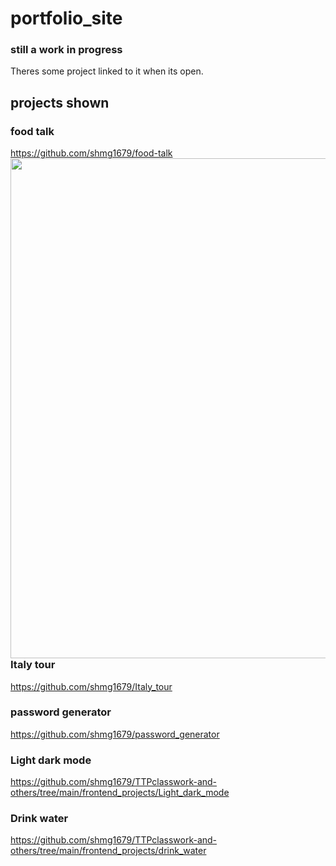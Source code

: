 # portfolio_site
### still a work in progress

Theres some project linked to it when its open.

## projects shown
### food talk
https://github.com/shmg1679/food-talk <br>
<img src = "https://user-images.githubusercontent.com/91004979/152427851-20635412-39eb-4b36-91b1-072fabfa23e6.jpg" width="700" height="800" style="float:right;">

### Italy tour
https://github.com/shmg1679/Italy_tour

### password generator
https://github.com/shmg1679/password_generator

### Light dark mode
https://github.com/shmg1679/TTPclasswork-and-others/tree/main/frontend_projects/Light_dark_mode

### Drink water
https://github.com/shmg1679/TTPclasswork-and-others/tree/main/frontend_projects/drink_water
